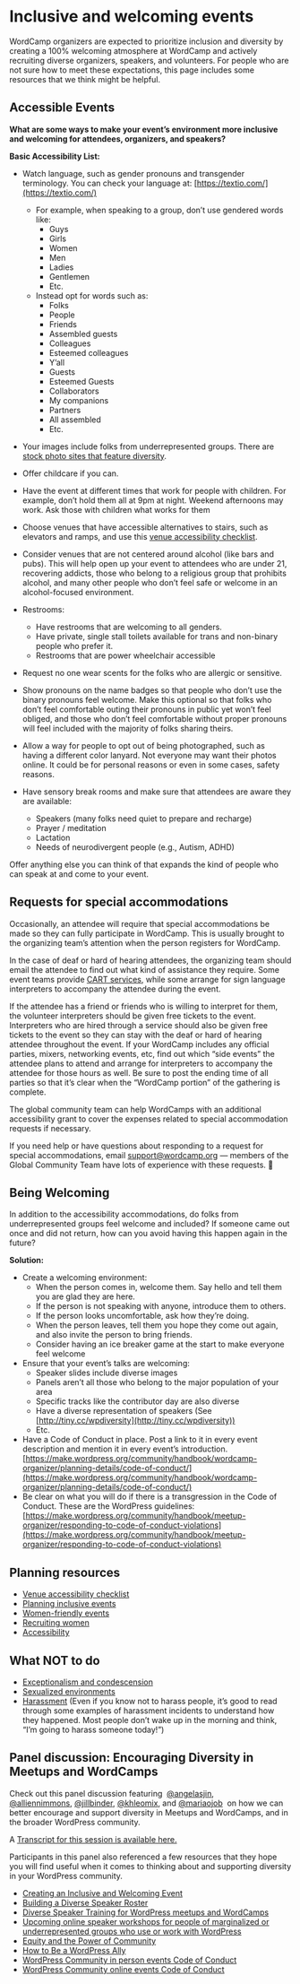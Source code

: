 # Inclusive and welcoming events

WordCamp organizers are expected to prioritize inclusion and diversity by creating a 100% welcoming atmosphere at WordCamp and actively recruiting diverse organizers, speakers, and volunteers. For people who are not sure how to meet these expectations, this page includes some resources that we think might be helpful.

## Accessible Events

**What are some ways to make your event’s environment more inclusive and welcoming for attendees, organizers, and speakers?**

**Basic Accessibility List:**

*   Watch language, such as gender pronouns and transgender terminology. You can check your language at: [https://textio.com/](https://textio.com/)
    *   For example, when speaking to a group, don’t use gendered words like:
        *   Guys
        *   Girls
        *   Women
        *   Men
        *   Ladies
        *   Gentlemen
        *   Etc.
    *   Instead opt for words such as:
        *   Folks
        *   People
        *   Friends
        *   Assembled guests
        *   Colleagues
        *   Esteemed colleagues
        *   Y’all
        *   Guests
        *   Esteemed Guests
        *   Collaborators
        *   My companions
        *   Partners
        *   All assembled
        *   Etc.
*   Your images include folks from underrepresented groups. There are [stock photo sites that feature diversity](https://allienimmons.com/heres-some-diverse-stock-photography-so-you-dont-have-an-excuse-anymore/).
*   Offer childcare if you can.
*   Have the event at different times that work for people with children. For example, don’t hold them all at 9pm at night. Weekend afternoons may work. Ask those with children what works for them
*   Choose venues that have accessible alternatives to stairs, such as elevators and ramps, and use this [venue accessibility checklist](https://make.wordpress.org/community/handbook/wordcamp-organizer/first-steps/venue-accessibility-checklist/).
*   Consider venues that are not centered around alcohol (like bars and pubs). This will help open up your event to attendees who are under 21, recovering addicts, those who belong to a religious group that prohibits alcohol, and many other people who don’t feel safe or welcome in an alcohol-focused environment.  
*   Restrooms:
    *   Have restrooms that are welcoming to all genders.
    *   Have private, single stall toilets available for trans and non-binary people who prefer it.
    *   Restrooms that are power wheelchair accessible

*   Request no one wear scents for the folks who are allergic or sensitive.
*   Show pronouns on the name badges so that people who don’t use the binary pronouns feel welcome. Make this optional so that folks who don’t feel comfortable outing their pronouns in public yet won’t feel obliged, and those who don’t feel comfortable without proper pronouns will feel included with the majority of folks sharing theirs.
*   Allow a way for people to opt out of being photographed, such as having a different color lanyard. Not everyone may want their photos online. It could be for personal reasons or even in some cases, safety reasons. 
*   Have sensory break rooms and make sure that attendees are aware they are available:
    *   Speakers (many folks need quiet to prepare and recharge)
    *   Prayer / meditation
    *   Lactation
    *   Needs of neurodivergent people (e.g., Autism, ADHD)

Offer anything else you can think of that expands the kind of people who can speak at and come to your event.

## Requests for special accommodations

Occasionally, an attendee will require that special accommodations be made so they can fully participate in WordCamp. This is usually brought to the organizing team’s attention when the person registers for WordCamp.

In the case of deaf or hard of hearing attendees, the organizing team should email the attendee to find out what kind of assistance they require. Some event teams provide [CART services](https://en.wikipedia.org/wiki/Communication_access_real-time_translation), while some arrange for sign language interpreters to accompany the attendee during the event.

If the attendee has a friend or friends who is willing to interpret for them, the volunteer interpreters should be given free tickets to the event. Interpreters who are hired through a service should also be given free tickets to the event so they can stay with the deaf or hard of hearing attendee throughout the event. If your WordCamp includes any official parties, mixers, networking events, etc, find out which “side events” the attendee plans to attend and arrange for interpreters to accompany the attendee for those hours as well. Be sure to post the ending time of all parties so that it’s clear when the “WordCamp portion” of the gathering is complete.

The global community team can help WordCamps with an additional accessibility grant to cover the expenses related to special accommodation requests if necessary.

If you need help or have questions about responding to a request for special accommodations, email support@wordcamp.org — members of the Global Community Team have lots of experience with these requests. 🙂

## Being Welcoming

In addition to the accessibility accommodations, do folks from underrepresented groups feel welcome and included? If someone came out once and did not return, how can you avoid having this happen again in the future?

**Solution:**

*   Create a welcoming environment:
    *   When the person comes in, welcome them. Say hello and tell them you are glad they are here.
    *   If the person is not speaking with anyone, introduce them to others.
    *   If the person looks uncomfortable, ask how they’re doing.
    *   When the person leaves, tell them you hope they come out again, and also invite the person to bring friends.
    *   Consider having an ice breaker game at the start to make everyone feel welcome
*   Ensure that your event’s talks are welcoming:
    *   Speaker slides include diverse images
    *   Panels aren’t all those who belong to the major population of your area
    *   Specific tracks like the contributor day are also diverse
    *   Have a diverse representation of speakers (See [http://tiny.cc/wpdiversity](http://tiny.cc/wpdiversity))
    *   Etc.
*   Have a Code of Conduct in place. Post a link to it in every event description and mention it in every event’s introduction. [https://make.wordpress.org/community/handbook/wordcamp-organizer/planning-details/code-of-conduct/](https://make.wordpress.org/community/handbook/wordcamp-organizer/planning-details/code-of-conduct/)
*   Be clear on what you will do if there is a transgression in the Code of Conduct. These are the WordPress guidelines: [https://make.wordpress.org/community/handbook/meetup-organizer/responding-to-code-of-conduct-violations](https://make.wordpress.org/community/handbook/meetup-organizer/responding-to-code-of-conduct-violations)

## Planning resources

*   [Venue accessibility checklist](https://make.wordpress.org/community/handbook/wordcamp-organizer/first-steps/venue-accessibility-checklist/)
*   [Planning inclusive events](http://geekfeminism.wikia.com/wiki/Inclusive_offsites)
*   [Women-friendly events](http://geekfeminism.wikia.com/wiki/Women-friendly_events)
*   [Recruiting women](http://geekfeminism.wikia.com/wiki/Recruiting_women)
*   [Accessibility](https://ryelle.codes/2016/02/04/accessibility-for-wordcamps/)

## What NOT to do

*   [Exceptionalism and condescension](http://geekfeminism.wikia.com/wiki/FLOSS#Exceptionalism_and_Condescension)
*   [Sexualized environments](http://geekfeminism.wikia.com/wiki/FLOSS#Sexualized_environment)
*   [Harassment](http://geekfeminism.wikia.com/wiki/FLOSS#Harrassment_incidents) (Even if you know not to harass people, it’s good to read through some examples of harassment incidents to understand how they happened. Most people don’t wake up in the morning and think, “I’m going to harass someone today!”)

## Panel discussion: Encouraging Diversity in Meetups and WordCamps

Check out this panel discussion featuring  [@angelasjin](https://profiles.wordpress.com/angelasjin/), [@alliennimmons](https://profiles.wordpress.org/alliennimmons/), [@jillbinder](https://profiles.wordpress.org/jillbinder/), [@khleomix](https://profiles.wordpress.org/khleomix/), and [@mariaojob](https://profiles.wordpress.org/mariaojob/)  on how we can better encourage and support diversity in Meetups and WordCamps, and in the broader WordPress community.

A [Transcript for this session is available here.](https://docs.google.com/document/d/1cYKHBbKPbiZJ9PLWerfOhK65IRqlYtW-ChqVzr8U8mI/edit)

Participants in this panel also referenced a few resources that they hope you will find useful when it comes to thinking about and supporting diversity in your WordPress community.

*   [Creating an Inclusive and Welcoming Event](https://make.wordpress.org/community/handbook/wordcamp-organizer/first-steps/inclusive-and-welcoming-events/)
*   [Building a Diverse Speaker Roster](https://make.wordpress.org/community/handbook/wordcamp-organizer/planning-details/speakers/building-a-diverse-speaker-roster/)
*   [Diverse Speaker Training for WordPress meetups and WordCamps](https://tiny.cc/wpdiversity)
*   [Upcoming online speaker workshops for people of marginalized or underrepresented groups who use or work with WordPress](https://make.wordpress.org/community/tag/wpdiversityworkshops)
*   [Equity and the Power of Community](https://wordpress.org/news/2020/06/equity-and-the-power-of-community/)
*   [How to Be a WordPress Ally](https://allienimmons.com/how-to-be-a-wordpress-ally/)
*   [WordPress Community in person events Code of Conduct](https://make.wordpress.org/community/handbook/wordcamp-organizer/planning-details/code-of-conduct/) 
*   [WordPress Community online events Code of Conduct](https://make.wordpress.org/community/handbook/virtual-events/online-code-of-conduct/) 

<!--
*   [To-do](# "To-do")
-->
